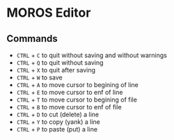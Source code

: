 # MOROS Editor

## Commands

- `CTRL` + `C` to quit without saving and without warnings
- `CTRL` + `Q` to quit without saving
- `CTRL` + `X` to quit after saving
- `CTRL` + `W` to save
- `CTRL` + `A` to move cursor to begining of line
- `CTRL` + `E` to move cursor to enf of line
- `CTRL` + `T` to move cursor to begining of file
- `CTRL` + `B` to move cursor to enf of file
- `CTRL` + `D` to cut (delete) a line
- `CTRL` + `Y` to copy (yank) a line
- `CTRL` + `P` to paste (put) a line
